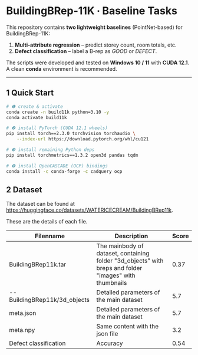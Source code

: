 # BuildingBRep-11K ∙ Baseline Tasks

This repository contains **two lightweight baselines** (PointNet-based) for
BuildingBRep-11K:

1. **Multi-attribute regression** – predict storey count, room totals, etc.  
2. **Defect classification** – label a B-rep as *GOOD* or *DEFECT*.

The scripts were developed and tested on **Windows 10 / 11** with **CUDA 12.1**.
A clean **conda** environment is recommended.

---

## 1  Quick Start

```bash
# ❶ create & activate
conda create -n build11k python=3.10 -y
conda activate build11k

# ❷ install PyTorch (CUDA 12.1 wheels)
pip install torch==2.3.0 torchvision torchaudio \
    --index-url https://download.pytorch.org/whl/cu121

# ❸ install remaining Python deps
pip install torchmetrics==1.3.2 open3d pandas tqdm

# ❹ install OpenCASCADE (OCP) bindings
conda install -c conda-forge -c cadquery ocp
```


## 2 Dataset

The dataset can be found at https://huggingface.co/datasets/WATERICECREAM/BuildingBRep11k. 

These are the details of each file.

| Filenname     | Description            | Score |
|----------------------------|-------------------|-------|
|BuildingBRep11k.tar|The mainbody of dataset, containing folder "3d_objects" with breps and  folder "images" with thumbnails|0.37|
|--BuildingBRep11k/3d_objects|Detailed parameters of the main dataset| 5.7 |
|meta.json|Detailed parameters of the main dataset| 5.7 |
|meta.npy|Same content with the json file| 3.2 |
| Defect classification      | Accuracy          | 0.54  |
